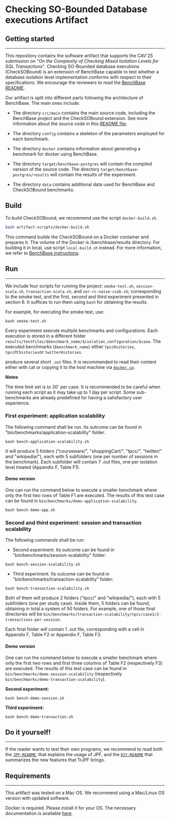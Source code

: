 # Checking SO-Bounded Database executions Artifact
## Getting started

---

This repository contains the software artifact that supports the CAV'25 submission on "_On the Complexity of Checking Mixed Isolation Levels for SQL Transactions_". Checking SO-Bounded database executions (CheckSOBound) is an extension of BenchBase capable to test whether a database isolation level implementation conforms with respect to their specifications. We encourage the reviewers to read the [BenchBase README](BenchBase-README.md).

Our artifact is split into different parts following the architecture of BenchBase. The main ones include:

- The directory `src/main` contains the main source code, including the BenchBase project and the CheckSOBound extension. See more information about the source code in this [README file](src/main/README.md).

- The directory `config` contains a skeleton of the parameters employed for each benchmark.
- The directory `docker` contains information about generating a benchmark for docker using BenchBase.
- The directory `target/benchbase-postgres` will contain the compiled version of the source code. The directory `target/benchbase-postgres/results` will contain the results of the experiment.
- The directory `data` contains additional data used for BenchBase and CheckSOBound benchmarks.

## Build

To build CheckSOBound, we recommend use the script `docker-build.sh`.

```bash
bash artifact-scripts/docker-build.sh
```

This command builds the CheckSOBound on a Docker container and prepares it. The volume of the Docker is /benchbase/results directory. For building it in local, use script `local-build.sh` instead. For more information, we refer to [BenchBase instructions](BenchBase-README.md).


## Run

---

We include four scripts for running the project: ``smoke-test.sh``, ``session-scala.sh``, ``transaction-scala.sh``, and ``ser-rc-naive-csob.sh``; corresponding to the smoke test, and the first, second and third experiment presented in section 6. It suffices to run them using ``bash`` for obtaining the results.

For example, for executing the smoke test, use:
```
bash smoke-test.sh
```

Every experiment execute multiple benchmarks and configurations. Each execution is stored in a different folder ``results/testFiles/$benchmark_name/$isolation_configuration/$case``. The executed benchmarks (``$benchmark_name``) either ``tpccHistories``, ``tpccPChistories``or ``twitterHistories``.


produce several short `.out` files. It is recommended to read their content either with cat or copying it to the host machine via [`docker cp`](https://docs.docker.com/engine/reference/commandline/cp/).

**Notes**

The time limit set is to 30' per case. It is recommended to be careful when running each script as it may take up to 1 day per script. Some sub-benchmarks are already predefined for having a satisfactory user experience.


### First experiment: application scalability

The following command shall be run. Its outcome can be found in "bin/benchmarks/application-scalability" folder.

```
bash bench-application-scalability.sh
```

It will produce 5 folders ("courseware/", "shoppingCart/", "tpcc/", "twitter/" and "wikipedia/"), each with 5 subfolders (one per number of sessions in the benchmark). Each subfolder will contain 7 .out files, one per isolation level treated (Appendix F, Table F1).

#### Demo version

One can run the command below to execute a smaller benchmark where only the first two rows of Table F1 are executed. The results of this test case can be found in `bin/benchmarks/demo-application-scalability`.

```
bash bench-demo-app.sh
```

### Second and third experiment: session and transaction scalability

The following commands shall be run:

- Second experiment. Its outcome can be found in "bin/benchmarks/session-scalability" folder:

```
bash bench-session-scalability.sh
```

- Third experiment. Its outcome can be found in "bin/benchmarks/transaction-scalability" folder:

```
bash bench-transaction-scalability.sh
```

Both of them will produce 2 folders ("tpcc/" and "wikipedia/"), each with 5 subfolders (one per study case). Inside them, 5 folders can be found; obtaining in total a system of 50 folders.
For example, one of those final directories will be `bin/benchmarks/transaction-scalability/tpcc/case1/2-transactions-per-session`.

Each final folder will contain 1 .out file, corresponding with a cell in Appendix F, Table F2 or Appendix F, Table F3.


#### Demo version

One can run the command below to execute a smaller benchmark where only the first two rows and first three columns of Table F2 (respectively F3) are executed. The results of this test case can be found in `bin/benchmarks/demo-session-scalability` (respectively `bin/benchmarks/demo-transaction-scalability`).

**Second experiment:**
```
bash bench-demo-session.sh
```

**Third experiment:**
```
bash bench-demo-transaction.sh
```

## Do it yourself!

---

If the reader wants to test their own programs, we recommend to read both the [`JPF-README`](JPF-README.md), that explains the usage of JPF, and the [`DIY-README`](DIY-README.md) that summarizes the new features that TrJPF brings.

## Requirements

---

This artifact was tested on a Mac OS. We recommend using a Mac/Linux OS version with updated software.

Docker is required. Please install it for your OS. The necessary documentation is available [here](https://docs.docker.com/get-docker).

<!---
This artifact was tested on a Linux OS. We recommend using a new Unix/Linux OS version with updated software.

Docker is required. Please install it for your OS. The necessary documentation is available [here](https://docs.docker.com/get-docker) and then follow the [post installation steps](https://docs.docker.com/engine/install/linux-postinstall) so that you can run `docker` commands without admin privileges or sudo.

-->

